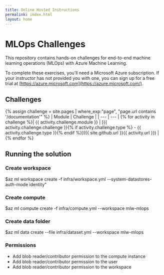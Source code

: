 ```yaml
---
title: Online Hosted Instructions
permalink: index.html
layout: home
---
```


# MLOps Challenges

This repository contains hands-on challenges for end-to-end machine learning operations (MLOps) with Azure Machine Learning.

To complete these exercises, you’ll need a Microsoft Azure subscription. If your instructor has not provided you with one, you can sign up for a free trial at [https://azure.microsoft.com](https://azure.microsoft.com/).

## Challenges

{% assign challenge = site.pages | where_exp:"page", "page.url contains '/documentation'" %}
| Module | Challenge |
| --- | --- | 
{% for activity in challenge  %}| {{ activity.challenge.module }} | [{{ activity.challenge.challenge }}{% if activity.challenge.type %} - {{ activity.challenge.type }}{% endif %}]({{ site.github.url }}{{ activity.url }}) |
{% endfor %}

## Running the solution

### Create workspace
$az ml workspace create -f infra/workspace.yml --system-datastores-auth-mode identity"

### Create compute
$az ml compute create -f infra/compute.yml --workspace mlw-mlops

### Create data folder
$az ml data create --file infra/dataset.yml  --workspace mlw-mlops

### Permissions
- Add blob reader/contributor permission to the compute instance
- Add blob reader/contributor permission to the user
- Add blob reader/contributor permission to the workspace